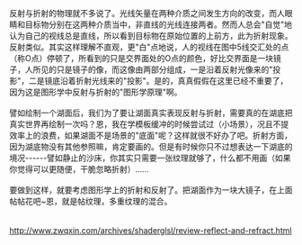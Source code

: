 反射与折射的物理就不多说了。光线矢量在两种介质之间发生方向的改变，而人眼睛和目标物分别在这两种介质当中，非直线的光线连接两者。然而人总会"自觉"地认为自己的视线总是直线，所以看到目标物在原始位置的上前方，此为折射现象。反射类似。其实这样理解不直观，更"白"点地说，人的视线在图中5线交汇处的点（称O点）停顿了，所看到的只是交界面处的O点的颜色，好比交界面是一块镜子，人所见的只是镜子的像，而这像由两部分组成，一是沿着反射光像来的"投影"，二是镜底沿着折射光线来的"投影"。是的，真真假假在这里已经不重要了，因为这是图形学中反射与折射的"图形学原理"啊。\
\
譬如绘制一个湖面后，我们为了要让湖面真实表现反射与折射，需要真的在湖底把真实世界再绘制一次吗？恩，我在学模板缓冲的时候尝试过（小场景），况且不提效率上的浪费，如果湖面不是场景的"底面"呢？这样就很不好办了吧。折射方面，因为湖底物没有其他参照嘛，肯定要画的。但是有时候你只不过想表达一下湖底的境况------譬如静止的沙床，你其实只需要一张纹理就够了，什么都不用画（如果你觉得可以更随便，干脆忽略折射）......\
\
要做到这样，就要考虑图形学上的折射和反射了。把湖面作为一块大镜子，在上面帖帖花吧\~恩，就是帖纹理，多重纹理的混合。\
\
\
<http://www.zwqxin.com/archives/shaderglsl/review-reflect-and-refract.html>
